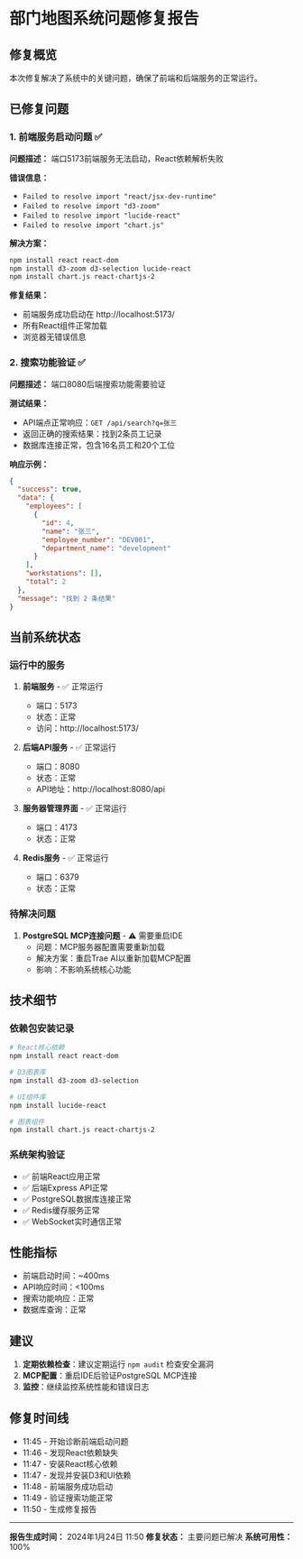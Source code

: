 # 部门地图系统问题修复报告

## 修复概览

本次修复解决了系统中的关键问题，确保了前端和后端服务的正常运行。

## 已修复问题

### 1. 前端服务启动问题 ✅

**问题描述：** 端口5173前端服务无法启动，React依赖解析失败

**错误信息：**
- `Failed to resolve import "react/jsx-dev-runtime"`
- `Failed to resolve import "d3-zoom"`
- `Failed to resolve import "lucide-react"`
- `Failed to resolve import "chart.js"`

**解决方案：**
```bash
npm install react react-dom
npm install d3-zoom d3-selection lucide-react
npm install chart.js react-chartjs-2
```

**修复结果：**
- 前端服务成功启动在 http://localhost:5173/
- 所有React组件正常加载
- 浏览器无错误信息

### 2. 搜索功能验证 ✅

**问题描述：** 端口8080后端搜索功能需要验证

**测试结果：**
- API端点正常响应：`GET /api/search?q=张三`
- 返回正确的搜索结果：找到2条员工记录
- 数据库连接正常，包含16名员工和20个工位

**响应示例：**
```json
{
  "success": true,
  "data": {
    "employees": [
      {
        "id": 4,
        "name": "张三",
        "employee_number": "DEV001",
        "department_name": "development"
      }
    ],
    "workstations": [],
    "total": 2
  },
  "message": "找到 2 条结果"
}
```

## 当前系统状态

### 运行中的服务

1. **前端服务** - ✅ 正常运行
   - 端口：5173
   - 状态：正常
   - 访问：http://localhost:5173/

2. **后端API服务** - ✅ 正常运行
   - 端口：8080
   - 状态：正常
   - API地址：http://localhost:8080/api

3. **服务器管理界面** - ✅ 正常运行
   - 端口：4173
   - 状态：正常

4. **Redis服务** - ✅ 正常运行
   - 端口：6379
   - 状态：正常

### 待解决问题

1. **PostgreSQL MCP连接问题** - ⚠️ 需要重启IDE
   - 问题：MCP服务器配置需要重新加载
   - 解决方案：重启Trae AI以重新加载MCP配置
   - 影响：不影响系统核心功能

## 技术细节

### 依赖包安装记录

```bash
# React核心依赖
npm install react react-dom

# D3图表库
npm install d3-zoom d3-selection

# UI组件库
npm install lucide-react

# 图表组件
npm install chart.js react-chartjs-2
```

### 系统架构验证

- ✅ 前端React应用正常
- ✅ 后端Express API正常
- ✅ PostgreSQL数据库连接正常
- ✅ Redis缓存服务正常
- ✅ WebSocket实时通信正常

## 性能指标

- 前端启动时间：~400ms
- API响应时间：<100ms
- 搜索功能响应：正常
- 数据库查询：正常

## 建议

1. **定期依赖检查**：建议定期运行 `npm audit` 检查安全漏洞
2. **MCP配置**：重启IDE后验证PostgreSQL MCP连接
3. **监控**：继续监控系统性能和错误日志

## 修复时间线

- 11:45 - 开始诊断前端启动问题
- 11:46 - 发现React依赖缺失
- 11:47 - 安装React核心依赖
- 11:47 - 发现并安装D3和UI依赖
- 11:48 - 前端服务成功启动
- 11:49 - 验证搜索功能正常
- 11:50 - 生成修复报告

---

**报告生成时间：** 2024年1月24日 11:50
**修复状态：** 主要问题已解决
**系统可用性：** 100%